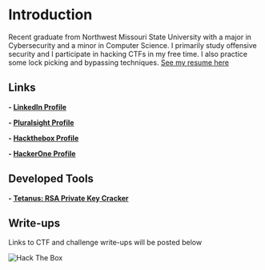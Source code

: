 # Introduction

Recent graduate from Northwest Missouri State University with a major in Cybersecurity and a minor in Computer Science.  I primarily study offensive security and I participate in hacking CTFs in my free time.  I also practice some lock picking and bypassing techniques.
[See my resume here](resume.pdf)

## Links
**- [LinkedIn Profile](https://linkedin.com/in/cole-houston-1a91b2170)**

**- [Pluralsight Profile](https://app.pluralsight.com/profile/cole-houston)**

**- [Hackthebox Profile](https://www.hackthebox.eu/profile/114142)**

**- [HackerOne Profile](https://hackerone.com/rollie)**

## Developed Tools
**- [Tetanus: RSA Private Key Cracker](https://github.com/ForeverAnApple/Tetanus)**

## Write-ups
Links to CTF and challenge write-ups will be posted below


![Hack The Box](https://www.hackthebox.eu/badge/image/114142)
